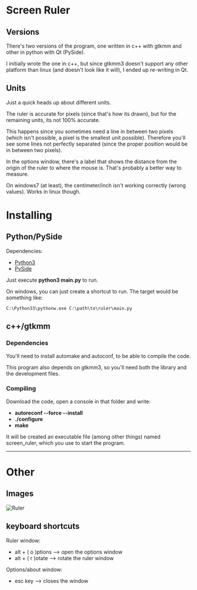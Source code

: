 # Screen Ruler #


## Versions ##


There's two versions of the program, one written in c++ with gtkmm and other in python with Qt (PySide).

I initially wrote the one in c++, but since gtkmm3 doesn't support any other platform than linux (and doesn't look like it will), I ended up re-writing in Qt.


## Units ##


Just a quick heads up about different units. 

The ruler is accurate for pixels (since that's how its drawn), but for the remaining units, its not 100% accurate.

This happens since you sometimes need a line in between two pixels (which isn't possible, a pixel is the smallest unit possible). Therefore you'll see some lines not perfectly separated (since the proper position would be in between two pixels).



In the options window, there's a label that shows the distance from the origin of the ruler to where the mouse is. That's probably a better way to measure.


On windows7 (at least), the centimeter/inch isn't working correctly (wrong values). Works in linux though.



# Installing #

## Python/PySide ##

Dependencies:

* [Python3](http://python.org)
* [PySide](http://qt-project.org/wiki/PySide)


Just execute **python3 main.py** to run.

On windows, you can just create a shortcut to run. The target would be something like:

    C:\Python33\pythonw.exe C:\path\to\ruler\main.py


## c++/gtkmm ##

### Dependencies ###

You'll need to install automake and autoconf, to be able to compile the code.

This program also depends on gtkmm3, so you'll need both the library and the development files.


### Compiling ###

Download the code, open a console in that folder and write:

* **autoreconf --force --install**
* **./configure**
* **make**

It will be created an executable file (among other things) named screen_ruler, which you use to start the program. 



----


# Other #

## Images ##

![Ruler](https://bitbucket.org/drk4/screen_ruler/wiki/images/ruler.png)


## keyboard shortcuts ##

Ruler window:

* alt + ( o )ptions --> open the options window
* alt + ( r )otate  --> rotate the ruler window
	

Options/about window:

* esc key --> closes the window
	


